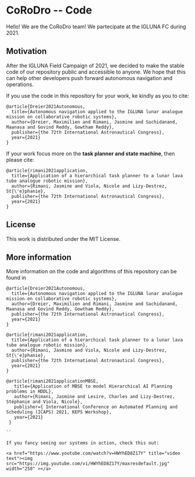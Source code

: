 # CoRoDro -- Code
Hello! We are the CoRoDro team! We partecipate at the IGLUNA FC during 2021.

## Motivation
After the IGLUNA Field Campaign of 2021, we decided to make the stable code of our repository public and accessible to anyone. 
We hope that this can help other developers push forward autonomous navigation and operations. 

If you use the code in this repository for your work, ke kindly as you to cite:
```
@article{Dreier2021Autonomous,
  title={Autonomous navigation applied to the IGLUNA lunar analogue mission on collaborative robotic systems},
  author={Dreier, Maximilien and Rimani, Jasmine and Sachidanand, Maanasa and Govind Reddy, Gowtham Reddy},
  publisher={the 72th International Astronautical Congress},
  year={2021}
}
```
If your work focus more on the **task planner and state machine**, then please cite:
```
@article{rimani2021application,
  title={Application of a hierarchical task planner to a lunar lava tube analogue robotic mission},
  author={Rimani, Jasmine and Viola, Nicole and Lizy-Destrez, St{\'e}phanie},
  publisher={the 72th International Astronautical Congress},
  year={2021}
}
```

## License 
This work is distributed under the MIT License.

## More information
More information on the code and algorithms of this repository can be found in
```
@article{Dreier2021Autonomous,
  title={Autonomous navigation applied to the IGLUNA lunar analogue mission on collaborative robotic systems},
  author={Dreier, Maximilien and Rimani, Jasmine and Sachidanand, Maanasa and Govind Reddy, Gowtham Reddy},
  publisher={the 72th International Astronautical Congress},
  year={2021}
}

@article{rimani2021application,
  title={Application of a hierarchical task planner to a lunar lava tube analogue robotic mission},
  author={Rimani, Jasmine and Viola, Nicole and Lizy-Destrez, St{\'e}phanie},
  publisher={the 72th International Astronautical Congress},
  year={2021}
}

@article{rimani2021applicationMBSE,
   title={Application of MBSE to model Hierarchical AI Planning problems in HDDL},
   author={Rimani, Jasmine and Lesire, Charles and Lizy-Destrez, Stéphanie and Viola, Nicole},
   publisher={ International Conference on Automated Planning and Scheduling (ICAPS) 2021, KEPS Workshop},
   year={2021}
 }

``

If you fancy seeing our systems in action, check this out: 

<a href="https://www.youtube.com/watch?v=HWYhED8Z17Y" title="video text"><img src="https://img.youtube.com/vi/HWYhED8Z17Y/maxresdefault.jpg" width="250" ></a>

